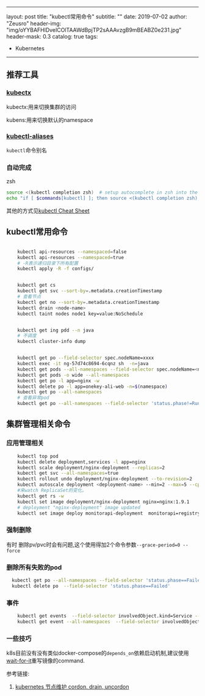 
---
layout:       post
title:        "kubectl常用命令"
subtitle:     ""
date:         2019-07-02
author:       "Zeusro"
header-img:   "img/oYYBAFHlDveICOlTAAWdBpjTP2sAAAvzgB9mBEABZ0e231.jpg"
header-mask:  0.3
catalog:      true
tags:
  - Kubernetes 
---


## 推荐工具

### [kubectx](https://github.com/ahmetb/kubectx)

kubectx:用来切换集群的访问

kubens:用来切换默认的namespace

### [kubectl-aliases](https://github.com/ahmetb/kubectl-aliases)

`kubectl`命令别名

### 自动完成

zsh

```bash
source <(kubectl completion zsh)  # setup autocomplete in zsh into the current shell
echo "if [ $commands[kubectl] ]; then source <(kubectl completion zsh); fi" >> ~/.zshrc # add autocomplete permanently to your zsh shell
```

其他的方式见[kubectl Cheat Sheet](https://kubernetes.io/docs/reference/kubectl/cheatsheet/)

## kubectl常用命令

```bash

    kubectl api-resources --namespaced=false
    kubectl api-resources --namespaced=true
    # -R表示递归目录下所有配置
    kubectl apply -R -f configs/


    kubectl get cs
    kubectl get svc --sort-by=.metadata.creationTimestamp
    # 查看节点
    kubectl get no --sort-by=.metadata.creationTimestamp
    kubectl drain <node-name>
    kubectl taint nodes node1 key=value:NoSchedule


    kubectl get ing pdd --n java
    # 不调度
    kubectl cluster-info dump


    kubectl get po --field-selector spec.nodeName=xxxx
    kubectl exec -it ng-57d74c8694-6cqnz sh  -n=java
    kubectl get pods --all-namespaces --field-selector spec.nodeName=<node> -o wide
    kubectl get pods -o wide --all-namespaces
    kubectl get po -l app=nginx -w
    kubectl delete po -l app=onekey-ali-web -n=$(namespace)
    kubectl get po --all-namespaces
    # 查看异常pod
    kubectl get po --all-namespaces --field-selector 'status.phase!=Running'    
```

## 集群管理相关命令

### 应用管理相关

```bash
    kubectl top pod
    kubectl delete deployment,services -l app=nginx 
    kubectl scale deployment/nginx-deployment --replicas=2
    kubectl get svc --all-namespaces=true
    kubectl rollout undo deployment/nginx-deployment --to-revision=2
    kubectl autoscale deployment <deployment-name> --min=2 --max=5 --cpu-percent=80
    #来watch ReplicaSet的变化。
    kubectl get rs -w
    kubectl set image deployment/nginx-deployment nginx=nginx:1.9.1
    # deployment "nginx-deployment" image updated
    kubectl set image deploy monitorapi-deployment  monitorapi=registry-vpc.cn-shenzhen.aliyuncs.com/amiba/monitorapi:1.2.4 -n=java


```

### 强制删除

有时 删除pv/pvc时会有问题,这个使用得加2个命令参数`--grace-period=0 --force `

### 删除所有失败的pod

```bash
  kubectl get po --all-namespaces --field-selector 'status.phase==Failed'
  kubectl delete po  --field-selector 'status.phase==Failed'
```

### 事件

```bash
    kubectl get events  --field-selector involvedObject.kind=Service --sort-by='.metadata.creationTimestamp'
    kubectl get event --all-namespaces  --field-selector involvedObject.name=$po
```

### 一些技巧

k8s目前没有没有类似docker-compose的`depends_on`依赖启动机制,建议使用[wait-for-it](https://blog.giantswarm.io/wait-for-it-using-readiness-probes-for-service-dependencies-in-kubernetes/)重写镜像的command.



参考链接:
1. [kubernetes 节点维护 cordon, drain, uncordon](https://blog.csdn.net/stonexmx/article/details/73543185)

